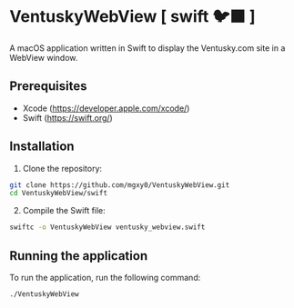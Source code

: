 # VentuskyWebView [ swift 🐦‍⬛ ]

A macOS application written in Swift to display the Ventusky.com site in a WebView window.

## Prerequisites

- Xcode (https://developer.apple.com/xcode/)
- Swift (https://swift.org/)

## Installation

1. Clone the repository:

 ```bash
 git clone https://github.com/mgxy0/VentuskyWebView.git
 cd VentuskyWebView/swift
 ```

2. Compile the Swift file:

 ```bash
 swiftc -o VentuskyWebView ventusky_webview.swift
 ```

## Running the application

To run the application, run the following command:

```bash
./VentuskyWebView
```

